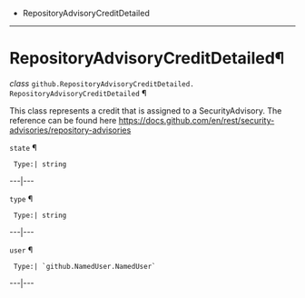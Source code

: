   + RepositoryAdvisoryCreditDetailed

* * *
# RepositoryAdvisoryCreditDetailed¶

_class_ `github.RepositoryAdvisoryCreditDetailed.`  `RepositoryAdvisoryCreditDetailed` ¶

This class represents a credit that is assigned to a SecurityAdvisory. The reference can be found here https://docs.github.com/en/rest/security-advisories/repository-advisories

`state` ¶

     Type:| string

---|---

`type` ¶

     Type:| string

---|---

`user` ¶

     Type:| `github.NamedUser.NamedUser`

---|---

